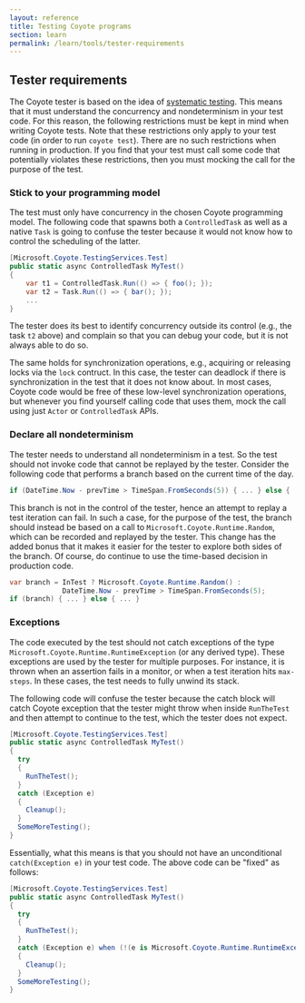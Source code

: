 ```yaml
---
layout: reference
title: Testing Coyote programs
section: learn
permalink: /learn/tools/tester-requirements
---
```


## Tester requirements

The Coyote tester is based on the idea of [systematic testing](../core/systematic-testing). This means
that it must understand the concurrency and nondeterminism in your test code. For this reason, the following
restrictions must be kept in mind when writing Coyote tests. Note that these restrictions only apply to your
test code (in order to run `coyote test`). There are no such restrictions when
running in production. If you find that your test must call some code that potentially violates these
restrictions, then you must mocking the call for the purpose of the test.


### Stick to your programming model

The test must only have concurrency in the chosen Coyote programming model. The following code that
spawns both a `ControlledTask` as well as a native `Task` is going to confuse the tester because it would
not know how to control the scheduling of the latter. 

```c#
[Microsoft.Coyote.TestingServices.Test]
public static async ControlledTask MyTest()
{
    var t1 = ControlledTask.Run(() => { foo(); });
    var t2 = Task.Run(() => { bar(); });
    ...
}
```

The tester does its best to identify concurrency outside its control (e.g., the task `t2` above) and 
complain so that you can debug your code, but it is not always able to do so.

The same holds for synchronization operations, e.g., acquiring or releasing locks via the `lock` 
contruct. In this case, the tester can deadlock if there is synchronization in the test
that it does not know about. In most cases, Coyote code would be free of these low-level 
synchronization operations, but whenever you find yourself calling code that uses them, mock the call
using just `Actor` or `ControlledTask` APIs.

### Declare all nondeterminism

The tester needs to understand all nondeterminism in a test. So the test should not invoke 
code that cannot be replayed by the tester. Consider the following code that performs
a branch based on the current time of the day.

```c#
if (DateTime.Now - prevTime > TimeSpan.FromSeconds(5)) { ... } else { ... }
```

This branch is not in the control of the tester, hence an attempt to replay a test iteration can fail.
In such a case, for the purpose of the test, the branch should instead be based on a call to
`Microsoft.Coyote.Runtime.Random`, which can be recorded and replayed by the tester. This change has the
added bonus that it makes it easier for the tester to explore both sides of the branch. Of course, do continue
to use the time-based decision in production code.

```c#
var branch = InTest ? Microsoft.Coyote.Runtime.Random() :
             DateTime.Now - prevTime > TimeSpan.FromSeconds(5);
if (branch) { ... } else { ... }
```

### Exceptions

The code executed by the test should not catch exceptions of the type 
`Microsoft.Coyote.Runtime.RuntimeException` (or any derived type). These exceptions are
used by the tester for multiple purposes. For instance, it is thrown when an
assertion fails in a monitor, or when a test iteration hits `max-steps`. In these cases,
the test needs to fully unwind its stack.

The following code will confuse the tester because the
catch block will catch Coyote exception that the tester might throw when inside `RunTheTest`
and then attempt to continue to the test, which the tester does not expect.

```c#
[Microsoft.Coyote.TestingServices.Test]
public static async ControlledTask MyTest()
{
  try 
  {
    RunTheTest();
  } 
  catch (Exception e)
  {
    Cleanup();
  }
  SomeMoreTesting();
}
```

Essentially, what this means is that you should not have an unconditional
`catch(Exception e)` in your test code. The above code can be "fixed" as follows:

```c#
[Microsoft.Coyote.TestingServices.Test]
public static async ControlledTask MyTest()
{
  try 
  {
    RunTheTest();
  } 
  catch (Exception e) when (!(e is Microsoft.Coyote.Runtime.RuntimeException))
  {
    Cleanup();
  }
  SomeMoreTesting();
}
```

